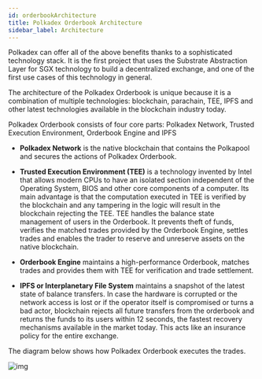 ```yaml
---
id: orderbookArchitecture
title: Polkadex Orderbook Architecture
sidebar_label: Architecture
---
```


Polkadex can offer all of the above benefits thanks to a sophisticated technology stack. It is the first project that uses the Substrate Abstraction Layer for SGX technology to build a decentralized exchange, and one of the first use cases of this technology in general.

The architecture of the Polkadex Orderbook is unique because it is a combination of multiple technologies: blockchain, parachain, TEE, IPFS and other latest technologies available in the blockchain industry today.

Polkadex Orderbook consists of four core parts: Polkadex Network, Trusted Execution Environment, Orderbook Engine and IPFS

* **Polkadex Network** is the native blockchain that contains the Polkapool and secures the actions of Polkadex Orderbook.

* **Trusted Execution Environment (TEE)** is a technology invented by Intel that allows modern CPUs to have an isolated section independent of the Operating System, BIOS and other core components of a computer. Its main advantage is that the computation executed in TEE is verified by the blockchain and any tampering in the logic will result in the blockchain rejecting the TEE. TEE handles the balance state management of users in the Orderbook. It prevents theft of funds, verifies the matched trades provided by the Orderbook Engine, settles trades and enables the trader to reserve and unreserve assets on the native blockchain.

* **Orderbook Engine** maintains a high-performance Orderbook, matches trades and provides them with TEE for verification and trade settlement.

* **IPFS or Interplanetary File System** maintains a snapshot of the latest state of balance transfers. In case the hardware is corrupted or the network access is lost or if the operator itself is compromised or turns a bad actor, blockchain rejects all future transfers from the orderbook and returns the funds to its users within 12 seconds, the fastest recovery mechanisms available in the market today. This acts like an insurance policy for the entire exchange.

The diagram below shows how Polkadex Orderbook executes the trades.

![img](/img/orderbookBanner.jpg)
